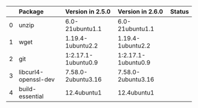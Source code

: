<!-- markdown-link-check-disable -->

|    | Package              | Version in 2.5.0    | Version in 2.6.0    | Status   |
|---:|:---------------------|:--------------------|:--------------------|:---------|
|  0 | unzip                | 6.0-21ubuntu1.1     | 6.0-21ubuntu1.1     |          |
|  1 | wget                 | 1.19.4-1ubuntu2.2   | 1.19.4-1ubuntu2.2   |          |
|  2 | git                  | 1:2.17.1-1ubuntu0.9 | 1:2.17.1-1ubuntu0.9 |          |
|  3 | libcurl4-openssl-dev | 7.58.0-2ubuntu3.16  | 7.58.0-2ubuntu3.16  |          |
|  4 | build-essential      | 12.4ubuntu1         | 12.4ubuntu1         |          |